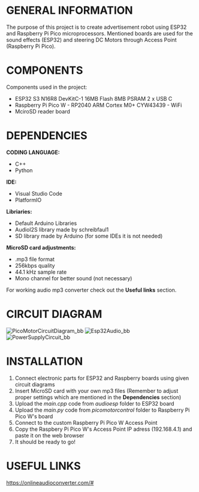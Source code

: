 # GENERAL INFORMATION

The purpose of this project is to create advertisement robot using ESP32 and Raspberry Pi Pico microprocessors. 
Mentioned boards are used for the sound effects (ESP32) and steering DC Motors through Access Point (Raspberry Pi Pico).

# COMPONENTS

Components used in the project:
- ESP32 S3 N16R8 DevKitC-1 16MB Flash 8MB PSRAM 2 x USB C
- Raspberry Pi Pico W - RP2040 ARM Cortex M0+ CYW43439 - WiFi
- MciroSD reader board

# DEPENDENCIES

**CODING LANGUAGE:**
- C++
- Python

**IDE:**
- Visual Studio Code
- PlatformIO

**Libriaries:**
- Default Arduino Libraries
- AudioI2S library made by schreibfaul1
- SD library made by Arduino (for some IDEs it is not needed)

**MicroSD card adjustments:**
- .mp3 file format
- 256kbps quality
- 44.1 kHz sample rate
- Mono channel for better sound (not necessary)

For working audio mp3 converter check out the **Useful links** section.

# CIRCUIT DIAGRAM
![PicoMotorCircuitDiagram_bb](https://github.com/user-attachments/assets/42aefdd8-7d6b-430b-a88b-212ead98adfd)
![Esp32Audio_bb](https://github.com/user-attachments/assets/04ebd0ec-229a-4bcf-8707-837bba1134ac)
![PowerSupplyCircuit_bb](https://github.com/user-attachments/assets/907c398e-a168-46ea-b94d-b6abd995351c)
# INSTALLATION

1. Connect electronic parts for ESP32 and Raspberry boards using given circuit diagrams
2. Insert MicroSD card with your own mp3 files (Remember to adjust proper settings which are mentioned in the **Dependencies** section)
3. Upload the *main.cpp* code from *audioesp* folder to ESP32 board
4. Upload the *main.py* code from *picomotorcontrol* folder to Raspberry Pi Pico W's board
5. Connect to the custom Raspberry Pi Pico W Access Point
6. Copy the Raspbery Pi Pico W's Access Point IP adress (192.168.4.1) and paste it on the web browser
7. It should be ready to go! 

# USEFUL LINKS
https://onlineaudioconverter.com/#
